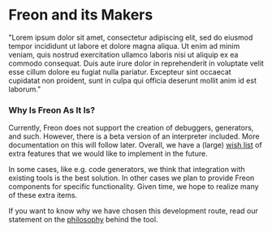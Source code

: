 # Freon and its Makers

"Lorem ipsum dolor sit amet, consectetur adipiscing elit, sed do eiusmod tempor incididunt ut labore et dolore magna aliqua. Ut enim ad
minim veniam, quis nostrud exercitation ullamco laboris nisi ut aliquip ex ea commodo consequat. Duis aute irure dolor in reprehenderit
in voluptate velit esse cillum dolore eu fugiat nulla pariatur. Excepteur sint occaecat cupidatat non proident, sunt in culpa qui
officia deserunt mollit anim id est laborum."

### Why Is Freon As It Is?

Currently, Freon does not support the creation of debuggers, generators, and
such. However, there is a beta version of an interpreter included. More
documentation on this will follow later.
Overall, we have a (large) [wish list](/010_Intro/090_Future_Developments) of extra features
that we would like to implement in the future.

In some cases, like e.g. code generators, we think that integration with existing tools is the best solution.
In other cases we plan to provide Freon components for specific functionality.
Given time, we hope to realize many of these extra items.

If you want to know why
we have chosen this development route, read our statement on the [philosophy](/010_Intro/020_Our_Philosophy)
behind the tool.
